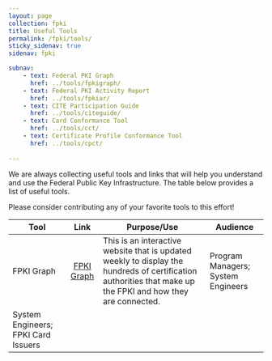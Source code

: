 ```yaml
---
layout: page
collection: fpki
title: Useful Tools
permalink: /fpki/tools/
sticky_sidenav: true
sidenav: fpki

subnav:
    - text: Federal PKI Graph
      href: ../tools/fpkigraph/
    - text: Federal PKI Activity Report
      href: ../tools/fpkiar/
    - text: CITE Participation Guide
      href: ../tools/citeguide/
    - text: Card Conformance Tool
      href: ../tools/cct/
    - text: Certificate Profile Conformance Tool
      href: ../tools/cpct/
      
---
```


We are always collecting useful tools and links that will help you understand and use the Federal Public Key Infrastructure. The table below provides a list of useful tools.

Please consider contributing any of your favorite tools to this effort!

**Tool** | **Link** | **Purpose/Use** | **Audience**
--- | :---: | --- | ---
FPKI Graph | [FPKI Graph](fpkigraph) | This is an interactive website that is updated weekly to display the hundreds of certification authorities that make up the FPKI and how they are connected. | Program Managers; System Engineers
| System Engineers; FPKI Card Issuers